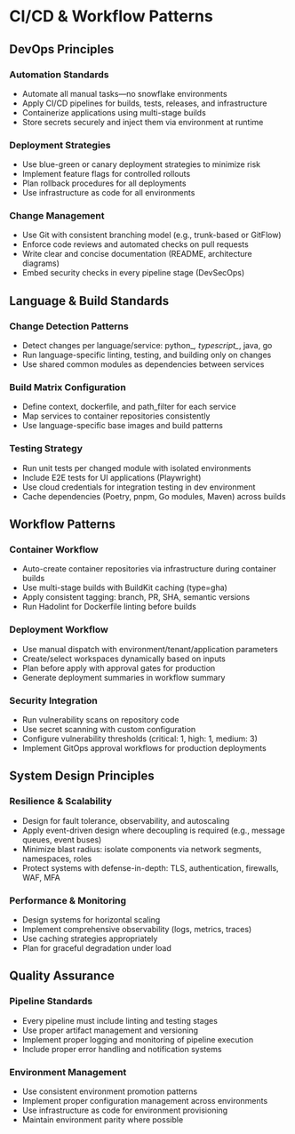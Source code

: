 # CI/CD & Workflow Patterns

## DevOps Principles

### Automation Standards

- Automate all manual tasks—no snowflake environments
- Apply CI/CD pipelines for builds, tests, releases, and infrastructure
- Containerize applications using multi-stage builds
- Store secrets securely and inject them via environment at runtime

### Deployment Strategies

- Use blue-green or canary deployment strategies to minimize risk
- Implement feature flags for controlled rollouts
- Plan rollback procedures for all deployments
- Use infrastructure as code for all environments

### Change Management

- Use Git with consistent branching model (e.g., trunk-based or GitFlow)
- Enforce code reviews and automated checks on pull requests
- Write clear and concise documentation (README, architecture diagrams)
- Embed security checks in every pipeline stage (DevSecOps)

## Language & Build Standards

### Change Detection Patterns

- Detect changes per language/service: python_*, typescript_*, java, go
- Run language-specific linting, testing, and building only on changes
- Use shared common modules as dependencies between services

### Build Matrix Configuration

- Define context, dockerfile, and path_filter for each service
- Map services to container repositories consistently
- Use language-specific base images and build patterns

### Testing Strategy

- Run unit tests per changed module with isolated environments
- Include E2E tests for UI applications (Playwright)
- Use cloud credentials for integration testing in dev environment
- Cache dependencies (Poetry, pnpm, Go modules, Maven) across builds

## Workflow Patterns

### Container Workflow

- Auto-create container repositories via infrastructure during container builds
- Use multi-stage builds with BuildKit caching (type=gha)
- Apply consistent tagging: branch, PR, SHA, semantic versions
- Run Hadolint for Dockerfile linting before builds

### Deployment Workflow

- Use manual dispatch with environment/tenant/application parameters
- Create/select workspaces dynamically based on inputs
- Plan before apply with approval gates for production
- Generate deployment summaries in workflow summary

### Security Integration

- Run vulnerability scans on repository code
- Use secret scanning with custom configuration
- Configure vulnerability thresholds (critical: 1, high: 1, medium: 3)
- Implement GitOps approval workflows for production deployments

## System Design Principles

### Resilience & Scalability

- Design for fault tolerance, observability, and autoscaling
- Apply event-driven design where decoupling is required (e.g., message queues, event buses)
- Minimize blast radius: isolate components via network segments, namespaces, roles
- Protect systems with defense-in-depth: TLS, authentication, firewalls, WAF, MFA

### Performance & Monitoring

- Design systems for horizontal scaling
- Implement comprehensive observability (logs, metrics, traces)
- Use caching strategies appropriately
- Plan for graceful degradation under load

## Quality Assurance

### Pipeline Standards

- Every pipeline must include linting and testing stages
- Use proper artifact management and versioning
- Implement proper logging and monitoring of pipeline execution
- Include proper error handling and notification systems

### Environment Management

- Use consistent environment promotion patterns
- Implement proper configuration management across environments
- Use infrastructure as code for environment provisioning
- Maintain environment parity where possible
